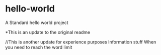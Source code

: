 # hello-world
A Standard hello world project


*This is an update to the original readme

//This is another update for experience purposes
Information
stuff
When you need to reach the word limit
